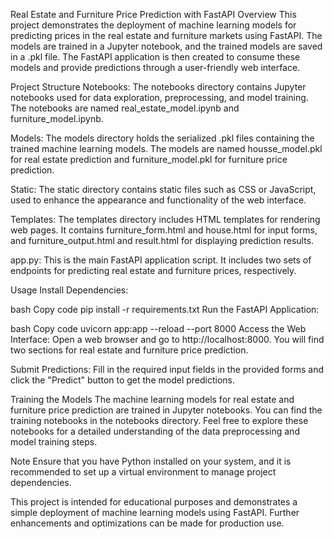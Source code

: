 Real Estate and Furniture Price Prediction with FastAPI
Overview
This project demonstrates the deployment of machine learning models for predicting prices in the real estate and furniture markets using FastAPI. The models are trained in a Jupyter notebook, and the trained models are saved in a .pkl file. The FastAPI application is then created to consume these models and provide predictions through a user-friendly web interface.

Project Structure
Notebooks: The notebooks directory contains Jupyter notebooks used for data exploration, preprocessing, and model training. The notebooks are named real_estate_model.ipynb and furniture_model.ipynb.

Models: The models directory holds the serialized .pkl files containing the trained machine learning models. The models are named housse_model.pkl for real estate prediction and furniture_model.pkl for furniture price prediction.

Static: The static directory contains static files such as CSS or JavaScript, used to enhance the appearance and functionality of the web interface.

Templates: The templates directory includes HTML templates for rendering web pages. It contains furniture_form.html and house.html for input forms, and furniture_output.html and result.html for displaying prediction results.

app.py: This is the main FastAPI application script. It includes two sets of endpoints for predicting real estate and furniture prices, respectively.

Usage
Install Dependencies:

bash
Copy code
pip install -r requirements.txt
Run the FastAPI Application:

bash
Copy code
uvicorn app:app --reload --port 8000
Access the Web Interface:
Open a web browser and go to http://localhost:8000. You will find two sections for real estate and furniture price prediction.

Submit Predictions:
Fill in the required input fields in the provided forms and click the "Predict" button to get the model predictions.

Training the Models
The machine learning models for real estate and furniture price prediction are trained in Jupyter notebooks. You can find the training notebooks in the notebooks directory. Feel free to explore these notebooks for a detailed understanding of the data preprocessing and model training steps.

Note
Ensure that you have Python installed on your system, and it is recommended to set up a virtual environment to manage project dependencies.

This project is intended for educational purposes and demonstrates a simple deployment of machine learning models using FastAPI. Further enhancements and optimizations can be made for production use.





